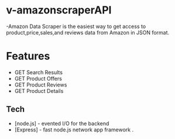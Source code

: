 # v-amazonscraperAPI
-Amazon Data Scraper is the easiest way to get access to product,price,sales,and reviews data from Amazon in JSON format.

# Features
- GET Search Results
- GET Product Offers
- GET Product Reviews
- GET Product Details

## Tech
- [node.js] - evented I/O for the backend
- [Express] - fast node.js network app framework .
